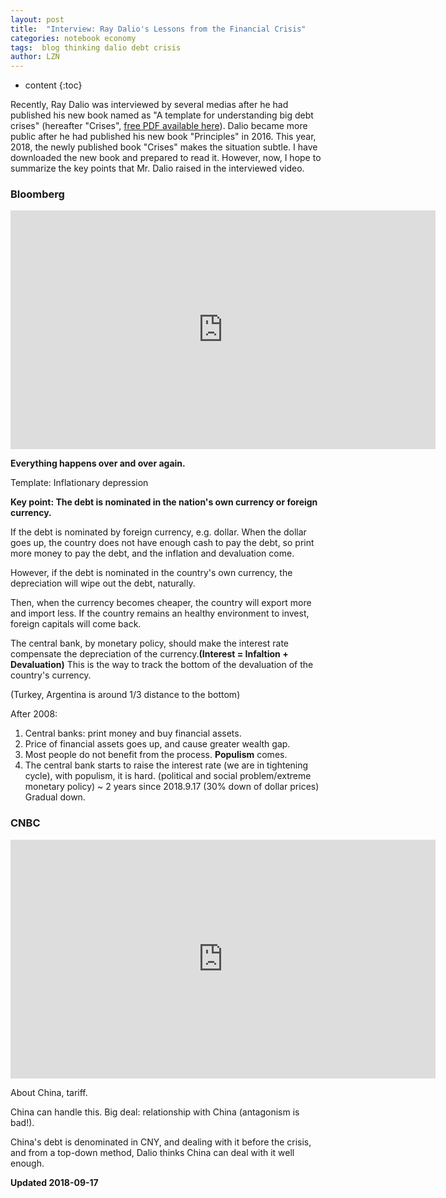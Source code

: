 ```yaml
---
layout: post
title:  "Interview: Ray Dalio's Lessons from the Financial Crisis"
categories: notebook economy
tags:  blog thinking dalio debt crisis
author: LZN
---
```


* content
{:toc}
<!--<iframe width="907" height="510" src="https://www.youtube.com/embed/7WXidoI9ppw" frameborder="0" allow="autoplay; encrypted-media" allowfullscreen></iframe>-->
Recently, Ray Dalio was interviewed by several medias after he had published his new book named as "A template for understanding big debt crises" (hereafter "Crises", [free PDF available here](https://www.principles.com/)). Dalio became more public after he had published his new book "Principles" in 2016. This year, 2018, the newly published book "Crises" makes the situation subtle. I have downloaded the new book and prepared to read it. However, now, I hope to summarize the key points that Mr. Dalio raised in the interviewed video.

### Bloomberg

<iframe width="680" height="382" src="https://www.youtube.com/embed/Nm0m62reFuY" frameborder="0" allow="autoplay; encrypted-media" allowfullscreen></iframe>

**Everything happens over and over again.**

Template: Inflationary depression

**Key point: The debt is nominated in the nation's own currency or foreign currency.**

If the debt is nominated by foreign currency, e.g. dollar. When the dollar goes up, the country does not have enough cash to pay the debt, so print more money to pay the debt, and the inflation and devaluation come.

However, if the debt is nominated in the country's own currency, the depreciation will wipe out the debt, naturally.

Then, when the currency becomes cheaper, the country will export more and import less. If the country remains an healthy environment to invest, foreign capitals will come back.

The central bank, by monetary policy, should make the interest rate compensate the depreciation of the currency.**(Interest = Infaltion + Devaluation)** This is the way to track the bottom of the devaluation of the country's currency.

(Turkey, Argentina is around 1/3 distance to the bottom)

After 2008:

1. Central banks: print money and buy financial assets.
2. Price of financial assets goes up, and cause greater wealth gap.
3. Most people do not benefit from the process. **Populism** comes.
4. The central bank starts to raise the interest rate (we are in tightening cycle), with populism, it is hard. (political and social problem/extreme monetary policy) ~ 2 years since 2018.9.17 (30% down of dollar prices) Gradual down.

### CNBC

<iframe width="680" height="382" src="https://www.youtube.com/embed/7WXidoI9ppw" frameborder="0" allow="autoplay; encrypted-media" allowfullscreen></iframe>

About China, tariff.

China can handle this. Big deal: relationship with China (antagonism is bad!).

China's debt is denominated in CNY, and dealing with it before the crisis, and from a top-down method, Dalio thinks China can deal with it well enough.

**Updated 2018-09-17**
